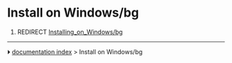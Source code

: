 # Install on Windows/bg
1.  REDIRECT [Installing_on_Windows/bg](Installing_on_Windows/bg.md)



---
⏵ [documentation index](../README.md) > Install on Windows/bg

